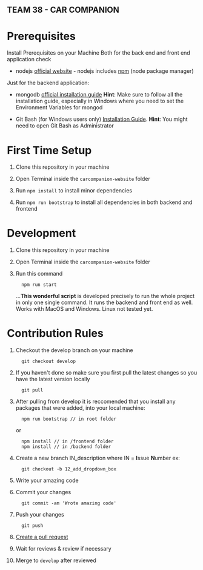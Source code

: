 ## TEAM 38 - CAR COMPANION

# Prerequisites

Install Prerequisites on your Machine
Both for the back end and front end application check

- nodejs [official website](https://nodejs.org/en/) - nodejs includes [npm](https://www.npmjs.com/) (node package manager)

Just for the backend application:

- mongodb [official installation guide](https://docs.mongodb.org/manual/administration/install-community/) **Hint**: Make sure to follow all the installation guide, especially in Windows where you need to set the Environment Variables for mongod

- Git Bash (for Windows users only) [Installation Guide](https://gitforwindows.org/). **Hint**: You might need to open Git Bash as Administrator

# First Time Setup

1. Clone this repository in your machine

2. Open Terminal inside the `carcompanion-website` folder

3. Run `npm install` to install minor dependencies

4. Run `npm run bootstrap` to install all dependencies in both backend and frontend

# Development

1. Clone this repository in your machine

2. Open Terminal inside the `carcompanion-website` folder

3. Run this command
   ```
     npm run start
   ```
   ...**This wonderful script** is developed precisely to run the whole project in only one single command. It runs the backend and front end as well. Works with MacOS and Windows. Linux not tested yet.

# Contribution Rules

1. Checkout the develop branch on your machine

   ```
     git checkout develop
   ```
   
2. If you haven't done so make sure you first pull the latest changes so you have the latest version locally

   ```
     git pull 
   ```
   
3. After pulling from develop it is reccomended that you install any packages that were added, into your local machine:
   ```
     npm run bootstrap // in root folder
   ```
   or
   ```
     npm install // in /frontend folder
     npm install // in /backend folder
   ```

4. Create a new branch IN_description where IN = **I**ssue **N**umber ex:
   ```
     git checkout -b 12_add_dropdown_box
   ```
5. Write your amazing code

6. Commit your changes

   ```
     git commit -am 'Wrote amazing code'
   ```

7. Push your changes
   ```
     git push
   ```
8. [Create a pull request](https://github.com/ndricimrr/carcompanion-website/compare?expand=1)

9. Wait for reviews & review if necessary

10. Merge to `develop` after reviewed
